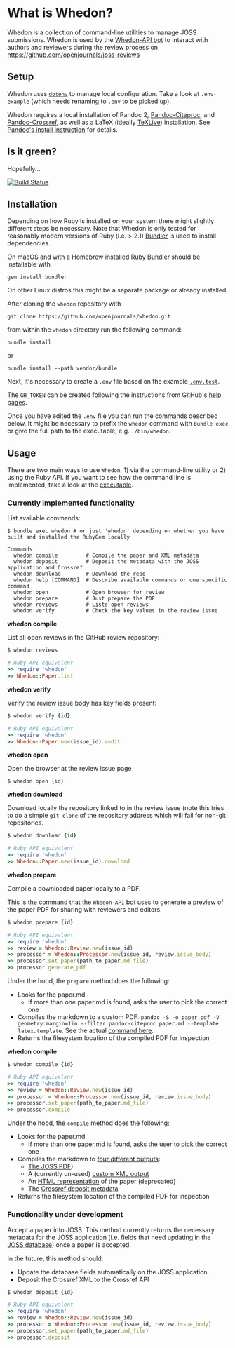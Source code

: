 # What is Whedon?

Whedon is a collection of command-line utilities to manage JOSS submissions. Whedon is used by the [Whedon-API bot](https://github.com/openjournals/whedon-api) to interact with authors and reviewers during the review process on https://github.com/openjournals/joss-reviews

## Setup

Whedon uses [`dotenv`](https://github.com/bkeepers/dotenv) to manage local configuration. Take a look at `.env-example` (which needs renaming to `.env` to be picked up).

Whedon requires a local installation of Pandoc 2, [Pandoc-Citeproc](https://hackage.haskell.org/package/pandoc-crossref), and [Pandoc-Crossref](https://lierdakil.github.io/pandoc-crossref/), as well as a LaTeX (ideally [TeXLive](https://www.tug.org/texlive/)) installation. See [Pandoc's install instruction](http://pandoc.org/installing.html) for details.

## Is it green?

Hopefully...

[![Build Status](https://travis-ci.org/openjournals/whedon.svg?branch=master)](https://travis-ci.org/openjournals/whedon)

## Installation

Depending on how Ruby is installed on your system there might slightly different steps be necessary. Note that Whedon is only tested for reasonably modern versions of Ruby (i.e. > 2.1) [Bundler](http://bundler.io/) is used to install dependencies.

On macOS and with a Homebrew installed Ruby Bundler should be installable with

```
gem install bundler
```

On other Linux distros this might be a separate package or already installed.

After cloning the `whedon` repository with

```
git clone https://github.com/openjournals/whedon.git
```

from within the `whedon` directory run the following command:

```
bundle install
```

or

```
bundle install --path vendor/bundle
```

Next, it's necessary to create a `.env` file based on the example
[`.env.test`](https://github.com/openjournals/whedon/blob/master/.env.test).

The `GH_TOKEN` can be created following the instructions from GitHub's
[help pages](https://help.github.com/articles/creating-a-personal-access-token-for-the-command-line/).

Once you have edited the `.env` file you can run the commands described below.
It might be necessary to prefix the `whedon` command with `bundle exec` or
give the full path to the executable, e.g. `./bin/whedon`.

## Usage

There are two main ways to use `Whedon`, 1) via the command-line utility or 2) using the Ruby API. If you want to see how the command line is implemented, take a look at the [executable](https://github.com/openjournals/whedon/blob/master/bin/whedon).

### Currently implemented functionality

List available commands:

```
$ bundle exec whedon # or just 'whedon' depending on whether you have built and installed the RubyGem locally

Commands:
  whedon compile         # Compile the paper and XML metadata
  whedon deposit         # Deposit the metadata with the JOSS application and Crossref
  whedon download        # Download the repo
  whedon help [COMMAND]  # Describe available commands or one specific command
  whedon open            # Open browser for review
  whedon prepare         # Just prepare the PDF
  whedon reviews         # Lists open reviews
  whedon verify          # Check the key values in the review issue
```

**whedon compile**

List all open reviews in the GitHub review repository:

```ruby
$ whedon reviews

# Ruby API equivalent
>> require 'whedon'
>> Whedon::Paper.list
```

**whedon verify**

Verify the review issue body has key fields present:

```ruby
$ whedon verify {id}

# Ruby API equivalent
>> require 'whedon'
>> Whedon::Paper.new(issue_id).audit
```

**whedon open**

Open the browser at the review issue page

```
$ whedon open {id}
```

**whedon download**

Download locally the repository linked to in the review issue (note this tries to do a simple `git clone` of the repository address which will fail for non-git repositories.

```ruby
$ whedon download {id}

# Ruby API equivalent
>> require 'whedon'
>> Whedon::Paper.new(issue_id).download
```

**whedon prepare**

Compile a downloaded paper locally to a PDF.

This is the command that the `Whedon-API` bot uses to generate a preview of the paper PDF for sharing with reviewers and editors.

```ruby
$ whedon prepare {id}

# Ruby API equivalent
>> require 'whedon'
>> review = Whedon::Review.new(issue_id)
>> processor = Whedon::Processor.new(issue_id, review.issue_body)
>> processor.set_paper(path_to_paper.md_file)
>> processor.generate_pdf
```

Under the hood, the `prepare` method does the following:

- Looks for the paper.md
  - If more than one paper.md is found, asks the user to pick the correct one
- Compiles the markdown to a custom PDF: `pandoc -S -o paper.pdf -V geometry:margin=1in --filter pandoc-citeproc paper.md --template latex.template`. See the actual [command here](https://github.com/openjournals/whedon/blob/25f9a1307a83b6b89080d6d934a3621f6a244035/lib/whedon/processor.rb#L101-L122).
- Returns the filesystem location of the compiled PDF for inspection


**whedon compile**

```ruby
$ whedon compile {id}

# Ruby API equivalent
>> require 'whedon'
>> review = Whedon::Review.new(issue_id)
>> processor = Whedon::Processor.new(issue_id, review.issue_body)
>> processor.set_paper(path_to_paper.md_file)
>> processor.compile
```

Under the hood, the `compile` method does the following:

- Looks for the paper.md
  - If more than one paper.md is found, asks the user to pick the correct one
- Compiles the markdown to [four different outputs](https://github.com/openjournals/whedon/blob/25f9a1307a83b6b89080d6d934a3621f6a244035/lib/whedon/processor.rb#L82-L87):
  - [The JOSS PDF](https://github.com/openjournals/whedon/blob/25f9a1307a83b6b89080d6d934a3621f6a244035/lib/whedon/processor.rb#L101-L122))
  - A (currently un-used) [custom XML output](https://github.com/openjournals/whedon/blob/25f9a1307a83b6b89080d6d934a3621f6a244035/lib/whedon/processor.rb#L149-L167)
  - An [HTML representation](https://github.com/openjournals/whedon/blob/25f9a1307a83b6b89080d6d934a3621f6a244035/lib/whedon/processor.rb#L169-L206) of the paper (deprecated)
  - The [Crossref deposit metadata](https://github.com/openjournals/whedon/blob/25f9a1307a83b6b89080d6d934a3621f6a244035/lib/whedon/processor.rb#L208-L247)
- Returns the filesystem location of the compiled PDF for inspection

### Functionality under development

Accept a paper into JOSS. This method currently returns the necessary metadata for the JOSS application (i.e. fields that need updating in the [JOSS database](https://github.com/openjournals/joss/blob/ce7722c2ec6d1ff306b13f465887e9747c76b3b1/db/schema.rb#L35-L55)) once a paper is accepted.

In the future, this method should:

- Update the database fields automatically on the JOSS application.
- Deposit the Crossref XML to the Crossref API

```ruby
$ whedon deposit {id}

# Ruby API equivalent
>> require 'whedon'
>> review = Whedon::Review.new(issue_id)
>> processor = Whedon::Processor.new(issue_id, review.issue_body)
>> processor.set_paper(path_to_paper.md_file)
>> processor.deposit
```
